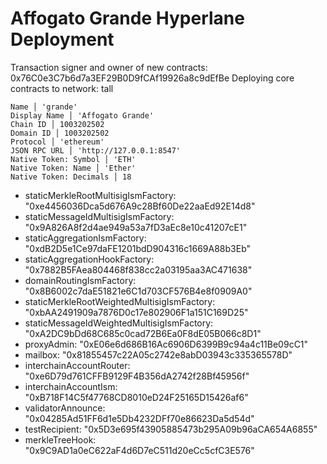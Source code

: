 # Affogato Grande Hyperlane Deployment

Transaction signer and owner of new contracts: 0x76C0e3C7b6d7a3EF29B0D9fCAf19926a8c9dEfBe
Deploying core contracts to network: tall

```
Name │ 'grande'
Display Name │ 'Affogato Grande'
Chain ID │ 1003202502
Domain ID │ 1003202502
Protocol │ 'ethereum'
JSON RPC URL │ 'http://127.0.0.1:8547'
Native Token: Symbol │ 'ETH'
Native Token: Name │ 'Ether'
Native Token: Decimals │ 18
```

- staticMerkleRootMultisigIsmFactory: "0xe4456036Dca5d676A9c28Bf60De22aaEd92E14d8"
- staticMessageIdMultisigIsmFactory: "0x9A826A8f2d4ae949a53a7fD3aEc8e10c41207cE1"
- staticAggregationIsmFactory: "0xdB2D5e1Ce97daFE1201bdD904316c1669A88b3Eb"
- staticAggregationHookFactory: "0x7882B5FAea804468f838cc2a03195aa3AC471638"
- domainRoutingIsmFactory: "0x8B6002c7daE51821e6C1d703CF576B4e8f0909A0"
- staticMerkleRootWeightedMultisigIsmFactory: "0xbAA2491909a7876D0c17e802906F1a151C169D25"
- staticMessageIdWeightedMultisigIsmFactory: "0xA2DC9bDd68C685c0cad72B6Ea0F8dE05B066c8D1"
- proxyAdmin: "0xE06e6d686B16Ac6906D6399B9c94a4c11Be09cC1"
- mailbox: "0x81855457c22A05c2742e8abD03943c335365578D"
- interchainAccountRouter: "0xe6D79d761CFFB9129F4B356dA2742f28Bf45956f"
- interchainAccountIsm: "0xB718F14C5f47768CD8010eD24F25165D15426af6"
- validatorAnnounce: "0x04285Ad51FF6d1e5Db4232DFf70e86623Da5d54d"
- testRecipient: "0x5D3e695f43905885473b295A09b96aCA654A6855"
- merkleTreeHook: "0x9C9AD1a0eC622aF4d6D7eC511d20eCc5cfC3E576"
